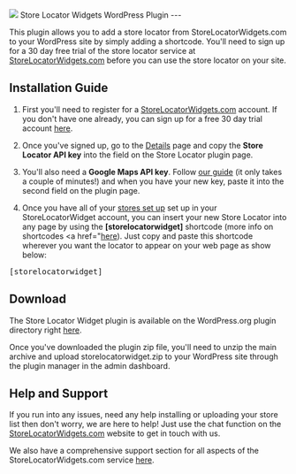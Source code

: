 <img src="https://www.storelocatorwidgets.com/home-react/images/wordpress/header2.png">	
Store Locator Widgets WordPress Plugin
---

This plugin allows you to add a store locator from StoreLocatorWidgets.com to your WordPress site by simply adding a shortcode. You'll need to sign up for a 30 day free trial of the store locator service at <a href="https://www.storelocatorwidgets.com">StoreLocatorWidgets.com</a> before you can use the store locator on your site.

Installation Guide
------

1. First you'll need to register for a <a href="https://www.storelocatorwidgets.com">StoreLocatorWidgets.com</a> account. If you don't have one already, you can sign up for a free 30 day trial account <a href="https://www.storelocatorwidgets.com/admin/Signup">here</a>.

2. Once you've signed up, go to the <a href="https://www.storelocatorwidgets.com/admin/Details">Details</a> page and copy the **Store Locator API key** into the field on the Store Locator plugin page.

3. You'll also need a **Google Maps API key**. Follow <a target="_blank" href="https://www.storelocatorwidgets.com/supportarticle?title=How%20to%20add%20a%20Google%20Maps%20API%20key%20to%20your%20store%20locator">our guide</a> (it only takes a couple of minutes!) and when you have your new key, paste it into the second field on the plugin page.

4. Once you have all of your <a href="https://www.storelocatorwidgets.com/admin/Stores">stores set up</a> set up in your StoreLocatorWidget account, you can insert your new Store Locator into any page by using the **[storelocatorwidget]** shortcode (more info on shortcodes <a href="<a href="http://codex.wordpress.org/Shortcode">here</a>). Just copy and paste this shortcode wherever you want the locator to appear on your web page as show below:

<pre>
[storelocatorwidget]
</pre>

Download
--------
The Store Locator Widget plugin is available on the WordPress.org plugin directory right <a href="http://wordpress.org/plugins/storelocatorwidget/">here</a>.

Once you've downloaded the plugin zip file, you'll need to unzip the main archive and upload storelocatorwidget.zip to your WordPress site through the plugin manager in the admin dashboard.

Help and Support
---

If you run into any issues, need any help installing or uploading your store list then don't worry, we are here to help! Just use the chat function on the <a href="https://www.storelocatorwidgets.com">StoreLocatorWidgets.com</a> website to get in touch with us.

We also have a comprehensive support section for all aspects of the StoreLocatorWidgets.com service <a href="https://www.storelocatorwidgets.com/Support">here</a>.
